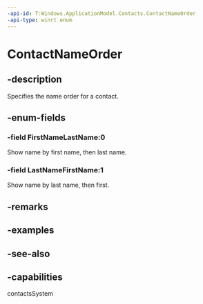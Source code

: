 ```yaml
---
-api-id: T:Windows.ApplicationModel.Contacts.ContactNameOrder
-api-type: winrt enum
---
```


<!-- Enumeration syntax
public enum Windows.ApplicationModel.Contacts.ContactNameOrder : int
-->

# ContactNameOrder

## -description
Specifies the name order for a contact.

## -enum-fields
### -field FirstNameLastName:0
Show name by first name, then last name.

### -field LastNameFirstName:1
Show name by last name, then first.


## -remarks

## -examples

## -see-also
## -capabilities
contactsSystem
